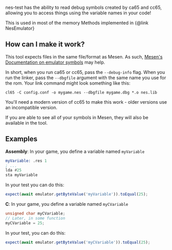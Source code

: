 nes-test has the ability to read debug symbols created by ca65 and cc65, allowing you to access
things using the variable names in your code!

This is used in most of the memory Methods implemented in {@link NesEmulator}

## How can I make it work?

This tool expects files in the same file/format as Mesen. As such, 
[Mesen's Documentation on emulator symbols](https://www.mesen.ca/docs/debugging/debuggerintegration.html#cc65-ca65)
may help.

In short, when you run ca65 or cc65, pass the `--debug-info` flag. When you run the linker, pass the
`--dbgfile` argument with the same name you use for the rom. Your link command might look something
like this: 

```cl65 -C config.conf -o mygame.nes --dbgfile mygame.dbg *.o nes.lib```

You'll need a modern version of cc65 to make this work - older versions use an incompatible
version. 

If you are able to see all of your symbols in Mesen, they will also be available in the tool.

## Examples

**Assembly**: In your game, you define a variable named `myVariable`
```asm
myVariable: .res 1
; ...
lda #25
sta myVariable
```
In your test you can do this: 
```javascript
expect(await emulator.getByteValue('myVariable')).toEqual(25);
```

**C**: In your game, you define a variable named `myCVariable`
```c
unsigned char myCVariable;
// Later, in some function
myCVariable = 25;
```
In your test, you can do this:
```javascript
expect(await emulator.getByteValue('myCVariable')).toEqual(25);
```